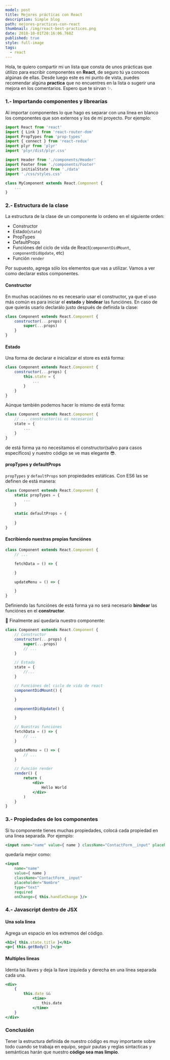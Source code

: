 ```yaml
---
model: post
title: Mejores prácticas con React
description: Simple blog
path: mejores-practicas-con-react
thumbnail: /img/react-best-practices.png
date: 2018-10-01T20:16:06.768Z
published: true
style: full-image
tags:
  - react
---
```

Hola, te quiero compartir mi un lista que consta de unos prácticas que útilizo para escribir componentes en **React**, de seguro tú ya conoces algúnas de ellas. Desde luego este es mi punto de vista, puedes recomendar algúna **practica** que no encuentres  en la lista o sugerír una mejora en los comentarios. 
Espero que te sirvan :sparkles:.

### 1.- Importando componentes y librearías
Al importar componentes lo que hago es separar con una linea en blanco los componentes que son externos y los de mí proyecto. Por ejemplo:
```jsx
import React from 'react'
import { Link } from 'react-router-dom'
import PropTypes from 'prop-types'
import { connect } from 'react-redux'
import plyr from 'plyr'
import 'plyr/dist/plyr.css'

import Header from './components/Header'
import Footer from './components/Footer'
import initialState from './data'
import './css/styles.css'

class MyComponent extends React.Component {
	...
}
```

### 2.- Estructura de la clase
La estructura de la clase de un componente lo ordeno en el siguiente orden:
* Constructor
* Estado(`state`)
* PropTypes
* DefaultProps
* Funciónes del ciclo de vida de React(`componentDidMount`, `componentDidUpdate`, etc)
* Función `render`

Por supuesto, agrega sólo los elementos que vas a utilizar.
Vamos a ver como declarar estos componentes.

#### Constructor
En muchas ocaciónes no es necesario usar el constructor, ya que el uso más común es para iniciar el **estado** y **bindear** las funciónes. En caso de que quierás usarlo declarálo justo después de definida la clase:
```jsx
class Component extends React.Component {
	constructor(...props) {
		super(...props)
	}
}
```


#### Estado
Una forma de declarar e inicializar el store es está forma:
```jsx
class Component extends React.Component {
	constructor(...props) {		
		this.state = {
			...
		}
	}
}
```
Aúnque también podemos hacer lo mismo de está forma:
```jsx
class Component extends React.Component {
	// ... constructor(si es necesario)
	state = {
		...
	}
}
```
de está forma ya no necesitamos el constructor(salvo para casos específicos) y nuestro código se ve mas elegante :sunglasses:.

#### propTypes y defaultProps
`propTypes` y `defaultProps` son propiedades estáticas. Con ES6 las se definen de está manera:
```jsx
class Component extends React.Component {
	static propTypes = {
		...
	}

	static defaultProps = {
		
	}
}
```


#### Escribiendo nuestras propias funciónes
```jsx
class Component extends React.Component {
	// ...

	fetchData = () => {

	}

	updateMenu = () => {

	}
}
```
Definiendo las funciónes de está forma ya no será necesario **bindear** las funciónes en el **constructor**.

:tada: Finalmente así quedaría nuestro componente:
```jsx
class Component extends React.Component {
	// Constructor
	constructor(...props) {		
		super(...props)	
		// ...
	}

	// Estado
	state = {
		//...
	}

	// Funciónes del ciclo de vida de react
	componentDidMount() {

	}

	componentDidUpdate() {

	}

	// Nuestras funciónes
	fetchData = () => {
		// ...
	}

	updateMenu = () => {
		// ...
	}

	// Función render
	render() {
		return (
			<div>
				Hello World
			</div>
		)
	}
}
```

### 3.- Propiedades de los componentes
Sí tu componente tienes muchas propiedades, colocá cada propiedad en una linea separada.
Por ejemplo:
```jsx
<input name="name" value={ name } className="ContactForm__input" placeholder="Nombre" type="text" required onChange={ this.handleChange }/>
```
quedaría mejor como:
```jsx
<input 
	name="name" 
	value={ name } 
	className="ContactForm__input" 
	placeholder="Nombre" 
	type="text" 
	required 
	onChange={ this.handleChange }/>
```

### 4.- Javascript dentro de JSX

#### Una sola linea
Agrega un espacio en los extremos del código.
```jsx
<h1>{ this.state.title }</h1>
<p>{ this.getBody() }</p>
```
#### Multiples lineas
Identa las llaves y deja la llave izquieda y derecha en una linea separada cada una.
```jsx
<div>
	{
		this.date &&
			<time>
				this.date
			</time>
	}
</div>
```

### Conclusión
Tener la estructura defínida de nuestro código es muy importante sobre todo cuando se trabaja en equípo, seguir pautas y reglas sintacticas y semánticas harán que nuestro **código sea mas limpio**.
